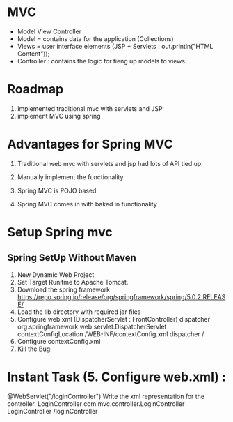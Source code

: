 # MVC
* Model View Controller
* Model = contains data for the application (Collections)
* Views = user interface elements (JSP + Servlets : out.println("HTML Content"));
* Controller : contains the logic for tieng up models to views.

# Roadmap
1. implemented traditional mvc with servlets and JSP
2. implement MVC using spring

# Advantages for Spring MVC
1. Traditional web mvc with servlets and jsp had lots of API tied up.
2. Manually implement the functionality

1. Spring MVC is POJO based
2. Spring MVC comes in with baked in functionality

# Setup Spring mvc
## Spring SetUp Without Maven
1. New Dynamic Web Project
2. Set Target Runitme to Apache Tomcat.
3. Download the spring framework https://repo.spring.io/release/org/springframework/spring/5.0.2.RELEASE/
4. Load the lib directory with required jar files
5. Configure web.xml (DispatcherServlet : FrontController)
	<servlet>
		<servlet-name>dispatcher</servlet-name>
		<servlet-class>org.springframework.web.servlet.DispatcherServlet</servlet-class>
		<init-param>
			<param-name>contextConfigLocation</param-name>
			<param-value>/WEB-INF/contextConfig.xml</param-value>
		</init-param>
	</servlet>
	<servlet-mapping>
		<servlet-name>dispatcher</servlet-name>
		<url-pattern>/</url-pattern>
	</servlet-mapping>
6. Configure contextConfig.xml
7.  Kill the Bug: <absolute-ordering />

# Instant Task (5. Configure web.xml) : 
@WebServlet("/loginController")
Write the xml representation for the controller.
	<servlet>
		<servlet-name>LoginController</servlet-name>
		<servlet-class>com.mvc.controller.LoginController</servlet-class>
	</servlet>
	<servlet-mapping>
		<servlet-name>LoginController</servlet-name>
		<url-pattern>/loginController</url-pattern>
	</servlet-mapping>
	<servlet>

